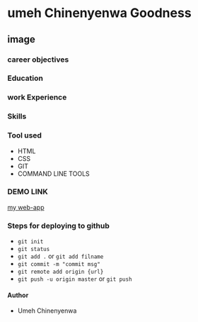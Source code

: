 # umeh Chinenyenwa Goodness
## image
### career objectives
### Education
### work Experience
### Skills

### Tool used
- HTML
- CSS
- GIT
- COMMAND LINE TOOLS


### DEMO LINK
[my web-app](chinenyenwagoodness@gmail.com)

### Steps for deploying to github
- `git init`
- `git status`
- `git add .` or `git add filname`
- `git commit -m "commit msg"`
- `git remote add origin {url}`
- `git push -u origin master` or `git push`

#### Author
- Umeh Chinenyenwa